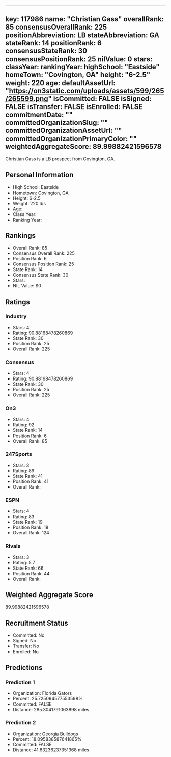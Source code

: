 ---
  key: 117986
  name: "Christian Gass"
  overallRank: 85
  consensusOverallRank: 225
  positionAbbreviation: LB
  stateAbbreviation: GA
  stateRank: 14
  positionRank: 6
  consensusStateRank: 30
  consensusPositionRank: 25
  nilValue: 0
  stars: 
  classYear: 
  rankingYear: 
  highSchool: "Eastside"
  homeTown: "Covington, GA"
  height: "6-2.5"
  weight: 220
  age: 
  defaultAssetUrl: "https://on3static.com/uploads/assets/599/265/265599.png"
  isCommitted: FALSE
  isSigned: FALSE
  isTransfer: FALSE
  isEnrolled: FALSE
  commitmentDate: ""
  committedOrganizationSlug: ""
  committedOrganizationAssetUrl: ""
  committedOrganizationPrimaryColor: ""
  weightedAggregateScore: 89.99882421596578
  ---
  
  Christian Gass is a LB prospect from Covington, GA.
  
  ## Personal Information
  - High School: Eastside
  - Hometown: Covington, GA
  - Height: 6-2.5
  - Weight: 220 lbs
  - Age: 
  - Class Year: 
  - Ranking Year: 
  
  ## Rankings
  - Overall Rank: 85
  - Consensus Overall Rank: 225
  - Position Rank: 6
  - Consensus Position Rank: 25
  - State Rank: 14
  - Consensus State Rank: 30
  - Stars: 
  - NIL Value: $0
  
  ## Ratings
  
  ### Industry
  - Stars: 4
  - Rating: 90.88168478260869
  - State Rank: 30
  - Position Rank: 25
  - Overall Rank: 225
  
  ### Consensus
  - Stars: 4
  - Rating: 90.88168478260869
  - State Rank: 30
  - Position Rank: 25
  - Overall Rank: 225
  
  ### On3
  - Stars: 4
  - Rating: 92
  - State Rank: 14
  - Position Rank: 6
  - Overall Rank: 85
  
  ### 247Sports
  - Stars: 3
  - Rating: 89
  - State Rank: 41
  - Position Rank: 41
  - Overall Rank: 
  
  ### ESPN
  - Stars: 4
  - Rating: 83
  - State Rank: 19
  - Position Rank: 18
  - Overall Rank: 124
  
  ### Rivals
  - Stars: 3
  - Rating: 5.7
  - State Rank: 66
  - Position Rank: 44
  - Overall Rank: 
  
  ## Weighted Aggregate Score
  89.99882421596578
  
  ## Recruitment Status
  - Committed: No
  - Signed: No
  - Transfer: No
  - Enrolled: No
  
  
  
  ## Predictions
  
  ### Prediction 1
  - Organization: Florida Gators
  - Percent: 25.725094577553598%
  - Committed: FALSE
  - Distance: 285.3041791063898 miles
  
  ### Prediction 2
  - Organization: Georgia Bulldogs
  - Percent: 18.095838587641865%
  - Committed: FALSE
  - Distance: 41.63236237351368 miles
  